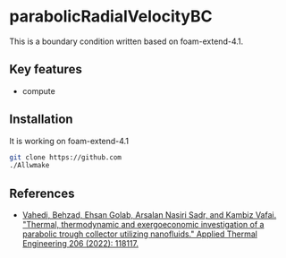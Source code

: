 # parabolicRadialVelocityBC
This is a boundary condition written based on foam-extend-4.1.

## Key features
* compute

## Installation
It is working on foam-extend-4.1
```bash
git clone https://github.com
./Allwmake
```

## References
* [Vahedi, Behzad, Ehsan Golab, Arsalan Nasiri Sadr, and Kambiz Vafai. "Thermal, thermodynamic and exergoeconomic investigation of a parabolic trough collector utilizing nanofluids." Applied Thermal Engineering 206 (2022): 118117.](https://www.sciencedirect.com/science/article/abs/pii/S1359431122000813)
